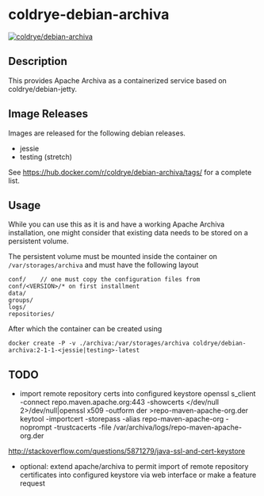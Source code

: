 # coldrye-debian-archiva

[![coldrye/debian-archiva](http://dockeri.co/image/coldrye/debian-archiva)](https://hub.docker.com/r/coldrye/debian-archiva/)


## Description

This provides Apache Archiva as a containerized service based on coldrye/debian-jetty.


## Image Releases

Images are released for the following debian releases.

- jessie
- testing (stretch)

See https://hub.docker.com/r/coldrye/debian-archiva/tags/ for a complete list.


## Usage

While you can use this as it is and have a working Apache Archiva installation, one might consider that
existing data needs to be stored on a persistent volume.

The persistent volume must be mounted inside the container on ``/var/storages/archiva`` and must have the following layout

```
conf/    // one must copy the configuration files from conf/<VERSION>/* on first installment
data/
groups/
logs/
repositories/
```

After which the container can be created using

```
docker create -P -v ./archiva:/var/storages/archiva coldrye/debian-archiva:2-1-1-<jessie|testing>-latest
```


## TODO

- import remote repository certs into configured keystore
openssl s_client -connect repo.maven.apache.org:443 -showcerts </dev/null 2>/dev/null|openssl x509 -outform der >repo-maven-apache-org.der
keytool -importcert -storepass <secret> -alias repo-maven-apache-org -noprompt -trustcacerts -file /var/archiva/logs/repo-maven-apache-org.der

http://stackoverflow.com/questions/5871279/java-ssl-and-cert-keystore

- optional: extend apache/archiva to permit import of remote repository certificates into configured keystore via web interface or make a feature request

